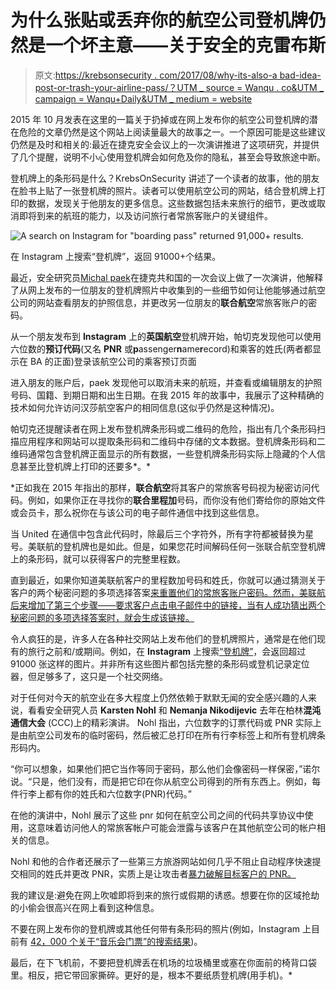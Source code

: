# 为什么张贴或丢弃你的航空公司登机牌仍然是一个坏主意——关于安全的克雷布斯

> 原文:[https://krebsonsecurity . com/2017/08/why-its-also-a bad-idea-post-or-trash-your-airline-pass/？UTM _ source = Wanqu . co&UTM _ campaign = Wanqu+Daily&UTM _ medium = website](https://krebsonsecurity.com/2017/08/why-its-still-a-bad-idea-to-post-or-trash-your-airline-boarding-pass/?utm_source=wanqu.co&utm_campaign=Wanqu+Daily&utm_medium=website)

2015 年 10 月发表在这里的一篇关于扔掉或在网上发布你的航空公司登机牌的潜在危险的文章仍然是这个网站上阅读量最大的故事之一。一个原因可能是这些建议仍然是及时和相关的:最近在捷克安全会议上的一次演讲推进了这项研究，并提供了几个提醒，说明不小心使用登机牌会如何危及你的隐私，甚至会导致旅途中断。

登机牌上的条形码是什么？KrebsOnSecurity 讲述了一个读者的故事，他的朋友在脸书上贴了一张登机牌的照片。读者可以使用航空公司的网站，结合登机牌上打印的数据，发现关于他朋友的更多信息。这些数据包括未来旅行的细节，更改或取消即将到来的航班的能力，以及访问旅行者常旅客账户的关键组件。

![A search on Instagram for "boarding pass" returned 91,000+ results.](../Images/b3ec2ee2095c17d1b4e9216c7bea055e.png)

在 Instagram 上搜索“登机牌”，返回 91000+个结果。

最近，安全研究员[Michal paek](https://www.michalspacek.com/)在捷克共和国的一次会议上做了一次演讲，他解释了从网上发布的一位朋友的登机牌照片中收集到的一些细节如何让他能够通过航空公司的网站查看朋友的护照信息，并更改另一位朋友的**联合航空**常旅客账户的密码。

从一个朋友发布到 **Instagram** 上的**英国航空**登机牌开始，帕切克发现他可以使用六位数的**预订代码**(又名 **PNR** 或**p**assenger**n**ame**r**ecord)和乘客的姓氏(两者都显示在 BA 的正面)登录该航空公司的乘客预订页面

进入朋友的账户后，paek 发现他可以取消未来的航班，并查看或编辑朋友的护照号码、国籍、到期日期和出生日期。在我 2015 年的故事中，我展示了这种精确的技术如何允许访问汉莎航空客户的相同信息(这似乎仍然是这种情况)。

帕切克还提醒读者在网上发布登机牌条形码或二维码的危险，指出有几个条形码扫描应用程序和网站可以提取条形码和二维码中存储的文本数据。登机牌条形码和二维码通常包含登机牌正面显示的所有数据，一些登机牌条形码实际上隐藏的个人信息甚至比登机牌上打印的还要多*。*

 *正如我在 2015 年指出的那样，**联合航空**将其客户的常旅客号码视为秘密访问代码。例如，如果你正在寻找你的**联合里程加**号码，而你没有他们寄给你的原始文件或会员卡，那么祝你在与该公司的电子邮件通信中找到这些信息。

当 United 在通信中包含此代码时，除最后三个字符外，所有字符都被替换为星号。美联航的登机牌也是如此。但是，如果您花时间解码任何一张联合航空登机牌上的条形码，就可以获得客户的完整里程数。

直到最近，如果你知道美联航客户的里程数加号码和姓氏，你就可以通过猜测关于客户的两个秘密问题的多项选择答案[来重置他们的常旅客账户密码。然而，美联航后来增加了第三个步骤——要求客户点击电子邮件中的链接，当有人成功猜出两个秘密问题的多项选择答案时，就会生成该链接。](https://krebsonsecurity.com/2016/08/united-airlines-sets-minimum-bar-on-security/)

令人疯狂的是，许多人在各种社交网站上发布他们的登机牌照片，通常是在他们现有的旅行之前和/或期间。例如，在 **Instagram** 上搜索[“登机牌”](https://www.instagram.com/explore/tags/boardingpass/)，会返回超过 91000 张这样的图片。并非所有这些图片都包括完整的条形码或登机记录定位器，但足够多了，这只是一个社交网络。

对于任何对今天的航空业在多大程度上仍然依赖于默默无闻的安全感兴趣的人来说，看看安全研究人员 **Karsten Nohl** 和 **Nemanja Nikodijevic** 去年在柏林**混沌通信大会** (CCC)上的精彩演讲。 Nohl 指出，六位数字的订票代码或 PNR 实际上是由航空公司发布的临时密码，然后被汇总打印在所有行李标签上和所有登机牌条形码内。

“你可以想象，如果他们把它当作等同于密码，那么他们会像密码一样保密，”诺尔说。“只是，他们没有，而是把它印在你从航空公司得到的所有东西上。例如，每件行李上都有你的姓氏和六位数字(PNR)代码。”

在他的演讲中，Nohl 展示了这些 pnr 如何在航空公司之间的代码共享协议中使用，这意味着访问他人的常旅客帐户可能会泄露与该客户在其他航空公司的帐户相关的信息。

Nohl 和他的合作者还展示了一些第三方旅游网站如何几乎不阻止自动程序快速提交相同的姓氏并更改 PNR，实质上是让攻击者[暴力破解目标客户的 PNR。](http://searchsecurity.techtarget.com/definition/brute-force-cracking)

我的建议是:避免在网上吹嘘即将到来的旅行或假期的诱惑。想要在你的区域抢劫的小偷会很高兴在网上看到这种信息。

不要在网上发布你的登机牌或其他任何带有条形码的照片(例如，Instagram 上目前有 [42，000 个关于“音乐会门票”的搜索结果](https://www.instagram.com/explore/tags/concerttickets/))。

最后，在下飞机前，不要把登机牌丢在机场的垃圾桶里或塞在你面前的椅背口袋里。相反，把它带回家撕碎。更好的是，根本不要纸质登机牌(用手机)。*